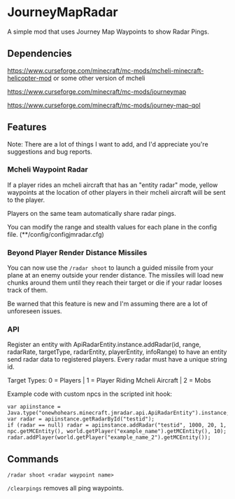 # JourneyMapRadar
A simple mod that uses Journey Map Waypoints to show Radar Pings.
## Dependencies
https://www.curseforge.com/minecraft/mc-mods/mcheli-minecraft-helicopter-mod or some other version of mcheli

https://www.curseforge.com/minecraft/mc-mods/journeymap

https://www.curseforge.com/minecraft/mc-mods/journey-map-qol
## Features
Note: There are a lot of things I want to add, and I'd appreciate you're suggestions and bug reports. 
### Mcheli Waypoint Radar
If a player rides an mcheli aircraft that has an "entity radar" mode, yellow waypoints at the location of other players in their mcheli aircraft will be sent to the player. 

Players on the same team automatically share radar pings.

You can modify the range and stealth values for each plane in the config file. (**/config/configjmradar.cfg)
### Beyond Player Render Distance Missiles
You can now use the `/radar shoot` to launch a guided missile from your plane at an enemy outside your render distance. The missiles will load new chunks around them until they reach their target or die if your radar looses track of them.

Be warned that this feature is new and I'm assuming there are a lot of unforeseen issues. 
### API 
Register an entity with ApiRadarEntity.instance.addRadar(id, range, radarRate, targetType, radarEntity, playerEntity, infoRange) to have an entity send radar data to registered players. Every radar must have a unique string id. 

Target Types: 0 = Players | 1 = Player Riding Mcheli Aircraft | 2 = Mobs

Example code with custom npcs in the scripted init hook:
```
var apiinstance = Java.type("onewhohears.minecraft.jmradar.api.ApiRadarEntity").instance;
var radar = apiinstance.getRadarById("testid");
if (radar == null) radar = apiinstance.addRadar("testid", 1000, 20, 1, npc.getMCEntity(), world.getPlayer("example_name").getMCEntity(), 10);
radar.addPlayer(world.getPlayer("example_name_2").getMCEntity());
```
## Commands
`/radar shoot <radar waypoint name>`

`/clearpings` removes all ping waypoints.
